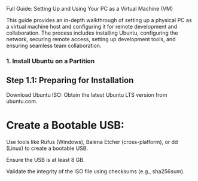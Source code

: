 Full Guide: Setting Up and Using Your PC as a Virtual Machine (VM)

This guide provides an in-depth walkthrough of setting up a physical PC as a virtual machine host and configuring it for remote development and collaboration. The process includes installing Ubuntu, configuring the network, securing remote access, setting up development tools, and ensuring seamless team collaboration.

### 1. Install Ubuntu on a Partition

## Step 1.1: Preparing for Installation

Download Ubuntu ISO: Obtain the latest Ubuntu LTS version from ubuntu.com.

# Create a Bootable USB:

Use tools like Rufus (Windows), Balena Etcher (cross-platform), or dd (Linux) to create a bootable USB.

Ensure the USB is at least 8 GB.

Validate the integrity of the ISO file using checksums (e.g., sha256sum).

